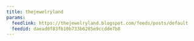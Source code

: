 ```yaml
---
title: thejewelryland
params:
  feedlink: https://thejewelryland.blogspot.com/feeds/posts/default
  feedid: daead0f83fb10b733b6285e9ccdde7b8
---
```

